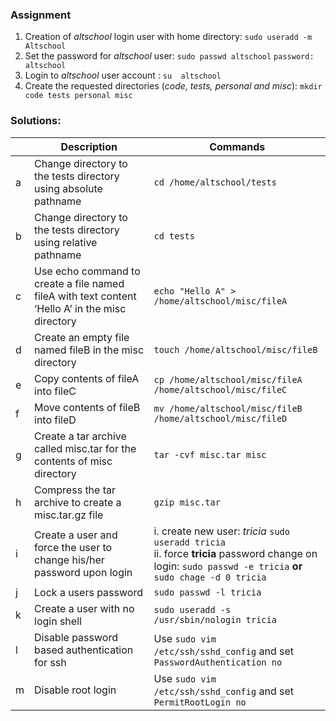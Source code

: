 ### Assignment

1.  Creation of *altschool* login user with home directory: `sudo useradd -m Altschool`
2.  Set the password for *altschool* user:  `sudo passwd altschool` `password: altschool`
3.  Login to *altschool* user account : `su  altschool`
4.  Create the requested directories (_code, tests, personal and misc_): `mkdir code tests personal misc`

  



###  Solutions:

|  | Description | Commands |
|--------|------------|----------|
| a      | Change directory to the tests directory using absolute pathname                 | `cd /home/altschool/tests`     |
| b      | Change directory to the tests directory using relative pathname                  | `cd tests`         |
| c      | Use echo command to create a file named fileA with text content ‘Hello A’ in the misc directory                  | `echo "Hello A" > /home/altschool/misc/fileA`          |
| d      | Create an empty file named fileB in the misc directory                  | `touch /home/altschool/misc/fileB`         |
| e      | Copy contents of fileA into fileC                  | `cp /home/altschool/misc/fileA /home/altschool/misc/fileC`         |
| f      |  Move contents of fileB into fileD                | `mv /home/altschool/misc/fileB /home/altschool/misc/fileD`          |
| g      | Create a tar archive called misc.tar for the contents of misc directory                  | `tar -cvf misc.tar misc`          |
| h      | Compress the tar archive to create a misc.tar.gz file  | `gzip misc.tar`         |
| i      | Create a user and force the user to change his/her password upon login                 |i. create new user: _tricia_ `sudo useradd tricia` <br> ii. force **tricia** password change on login: `sudo passwd -e tricia`         **or** `sudo chage -d 0 tricia`|
| j      | Lock a users password | `sudo passwd -l tricia`         |
| k     | Create a user with no login shell                 |  `sudo useradd -s /usr/sbin/nologin tricia`        |
| l     | Disable password based authentication for ssh                  | Use `sudo vim /etc/ssh/sshd_config` and set `PasswordAuthentication no`       | 
| m     | Disable root login     | Use `sudo vim /etc/ssh/sshd_config` and set `PermitRootLogin no`          |
